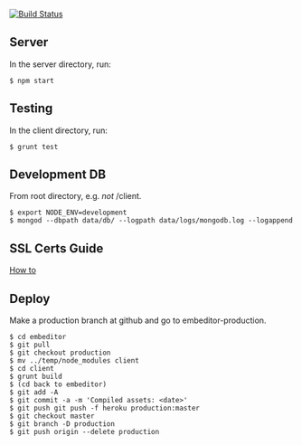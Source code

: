 [![Build Status](https://travis-ci.org/cgewecke/embeditor.svg?branch=master)](https://travis-ci.org/cgewecke/embeditor)

## Server
In the server directory, run:
```
$ npm start
```

## Testing
In the client directory, run:
```
$ grunt test
```

## Development DB 
From root directory, e.g. *not* /client.
```
$ export NODE_ENV=development
$ mongod --dbpath data/db/ --logpath data/logs/mongodb.log --logappend
```

## SSL Certs Guide
[How to](http://www.joshwright.com/tips/setup-a-godaddy-ssl-certificate-on-heroku)

## Deploy

Make a production branch at github and go to embeditor-production.
``` 
$ cd embeditor
$ git pull
$ git checkout production
$ mv ../temp/node_modules client
$ cd client
$ grunt build
$ (cd back to embeditor)
$ git add -A
$ git commit -a -m 'Compiled assets: <date>'
$ git push git push -f heroku production:master
$ git checkout master
$ git branch -D production
$ git push origin --delete production
```
